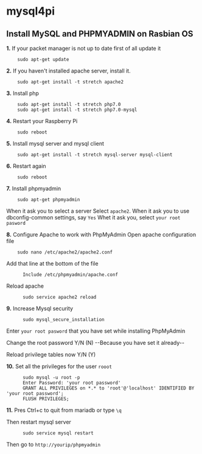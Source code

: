 # mysql4pi
## Install MySQL and PHPMYADMIN on Rasbian OS
__1.__ If your packet manager is not up to date first of all update it
 
        sudo apt-get update
        
__2.__ If you haven't installed apache server, install it.
 
        sudo apt-get install -t stretch apache2
 
__3.__ Install php
 
        sudo apt-get install -t stretch php7.0
        sudo apt-get install -t stretch php7.0-mysql
        
 __4.__ Restart your Raspberry Pi
 
        sudo reboot
        
 __5.__ Install mysql server and mysql client
 
        sudo apt-get install -t stretch mysql-server mysql-client
        
 __6.__ Restart again
 
        sudo reboot
        
 __7.__ Install phpmyadmin
 
        sudo apt-get phpmyadmin
        
 When it ask you to select a server Select `apache2`. When it ask you to use dbconfig-common settings, say `Yes`
 Whet it ask you, select `your root pasword`
 
 __8.__ Configure Apache to work with PhpMyAdmin
 Open apache configuration file
 
        sudo nano /etc/apache2/apache2.conf
        
  Add that line at the bottom of the file
  
          Include /etc/phpmyadmin/apache.conf
          
  Reload apache
  
          sudo service apache2 reload
          
  __9.__ Increase Mysql security
  
          sudo mysql_secure_installation
         
  Enter `your root pasword` that you have set while installing PhpMyAdmin
  
  Change the root password Y/N (N) --Because you have set it already--
  
  Reload privilege tables now Y/N (Y)
  
   __10.__ Set all the privileges for the user `rooot`
   
          sudo mysql -u root -p
          Enter Password: 'your root password'
          GRANT ALL PRIVILEGES on *.* to 'root'@'localhost' IDENTIFIED BY 'your root password';
          FLUSH PRIVILEGES;
          
   __11.__ Pres Ctrl+c to quit from mariadb or type `\q`
   
   Then restart mysql server
          
          sudo service mysql restart
          
Then go to `http://yourip/phpmyadmin`
